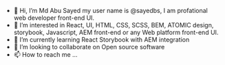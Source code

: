 - 👋 Hi, I’m Md Abu Sayed my user name is @sayedbs, I am profational web developer front-end UI.
- 👀 I’m interested in React, UI, HTML, CSS, SCSS, BEM, ATOMIC design, storybook, Javascript, AEM front-end or any Web platform front-end UI.
- 🌱 I’m currently learning React Storybook with AEM integration
- 💞️ I’m looking to collaborate on Open source software
- 📫 How to reach me ...

<!---
sayedbs/sayedbs is a ✨ special ✨ repository because its `README.md` (this file) appears on your GitHub profile.
You can click the Preview link to take a look at your changes.
--->
